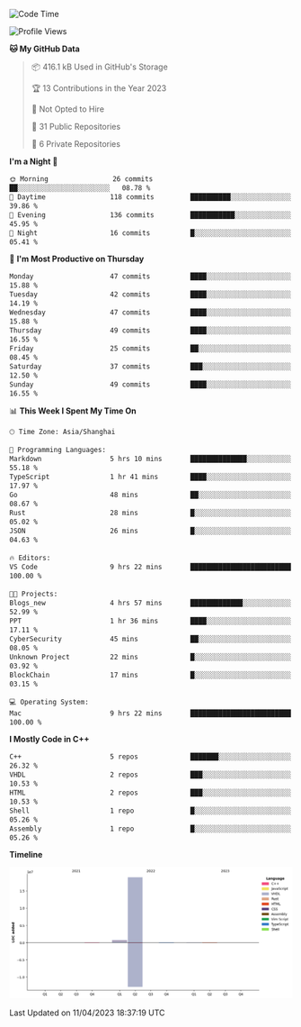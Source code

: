 <!--START_SECTION:waka-->
![Code Time](http://img.shields.io/badge/Code%20Time-9%20hrs%2022%20mins-blue)

![Profile Views](http://img.shields.io/badge/Profile%20Views-41-blue)

**🐱 My GitHub Data** 

> 📦 416.1 kB Used in GitHub's Storage 
 > 
> 🏆 13 Contributions in the Year 2023
 > 
> 🚫 Not Opted to Hire
 > 
> 📜 31 Public Repositories 
 > 
> 🔑 6 Private Repositories 
 > 
**I'm a Night 🦉** 

```text
🌞 Morning                26 commits          ██░░░░░░░░░░░░░░░░░░░░░░░   08.78 % 
🌆 Daytime                118 commits         ██████████░░░░░░░░░░░░░░░   39.86 % 
🌃 Evening                136 commits         ███████████░░░░░░░░░░░░░░   45.95 % 
🌙 Night                  16 commits          █░░░░░░░░░░░░░░░░░░░░░░░░   05.41 % 
```
📅 **I'm Most Productive on Thursday** 

```text
Monday                   47 commits          ████░░░░░░░░░░░░░░░░░░░░░   15.88 % 
Tuesday                  42 commits          ████░░░░░░░░░░░░░░░░░░░░░   14.19 % 
Wednesday                47 commits          ████░░░░░░░░░░░░░░░░░░░░░   15.88 % 
Thursday                 49 commits          ████░░░░░░░░░░░░░░░░░░░░░   16.55 % 
Friday                   25 commits          ██░░░░░░░░░░░░░░░░░░░░░░░   08.45 % 
Saturday                 37 commits          ███░░░░░░░░░░░░░░░░░░░░░░   12.50 % 
Sunday                   49 commits          ████░░░░░░░░░░░░░░░░░░░░░   16.55 % 
```


📊 **This Week I Spent My Time On** 

```text
🕑︎ Time Zone: Asia/Shanghai

💬 Programming Languages: 
Markdown                 5 hrs 10 mins       ██████████████░░░░░░░░░░░   55.18 % 
TypeScript               1 hr 41 mins        ████░░░░░░░░░░░░░░░░░░░░░   17.97 % 
Go                       48 mins             ██░░░░░░░░░░░░░░░░░░░░░░░   08.67 % 
Rust                     28 mins             █░░░░░░░░░░░░░░░░░░░░░░░░   05.02 % 
JSON                     26 mins             █░░░░░░░░░░░░░░░░░░░░░░░░   04.63 % 

🔥 Editors: 
VS Code                  9 hrs 22 mins       █████████████████████████   100.00 % 

🐱‍💻 Projects: 
Blogs_new                4 hrs 57 mins       █████████████░░░░░░░░░░░░   52.99 % 
PPT                      1 hr 36 mins        ████░░░░░░░░░░░░░░░░░░░░░   17.11 % 
CyberSecurity            45 mins             ██░░░░░░░░░░░░░░░░░░░░░░░   08.05 % 
Unknown Project          22 mins             █░░░░░░░░░░░░░░░░░░░░░░░░   03.92 % 
BlockChain               17 mins             █░░░░░░░░░░░░░░░░░░░░░░░░   03.15 % 

💻 Operating System: 
Mac                      9 hrs 22 mins       █████████████████████████   100.00 % 
```

**I Mostly Code in C++** 

```text
C++                      5 repos             ███████░░░░░░░░░░░░░░░░░░   26.32 % 
VHDL                     2 repos             ███░░░░░░░░░░░░░░░░░░░░░░   10.53 % 
HTML                     2 repos             ███░░░░░░░░░░░░░░░░░░░░░░   10.53 % 
Shell                    1 repo              █░░░░░░░░░░░░░░░░░░░░░░░░   05.26 % 
Assembly                 1 repo              █░░░░░░░░░░░░░░░░░░░░░░░░   05.26 % 
```



**Timeline**

![Lines of Code chart](https://raw.githubusercontent.com/xkz0777/xkz0777/master/assets/bar_graph.png)


 Last Updated on 11/04/2023 18:37:19 UTC
<!--END_SECTION:waka-->
